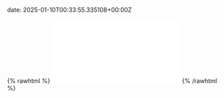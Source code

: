 date: 2025-01-10T00:33:55.335108+00:00Z


{% rawhtml %}
<embed src="./hidewall.io-http.html" type="text/html">
{% /rawhtml %}